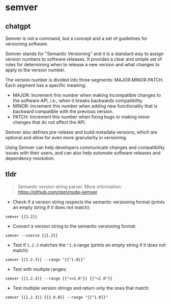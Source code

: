 # semver 
## chatgpt 
Semver is not a command, but a concept and a set of guidelines for versioning software. 

Semver stands for "Semantic Versioning" and it is a standard way to assign version numbers to software releases. It provides a clear and simple set of rules for determining when to release a new version and what changes to apply to the version number.

The version number is divided into three segments: MAJOR.MINOR.PATCH. Each segment has a specific meaning:

- MAJOR: Increment this number when making incompatible changes to the software API, i.e., when it breaks backwards compatibility.
- MINOR: Increment this number when adding new functionality that is backward compatible with the previous version.
- PATCH: Increment this number when fixing bugs or making minor changes that do not affect the API.

Semver also defines pre-release and build metadata versions, which are optional and allow for even more granularity in versioning.

Using Semver can help developers communicate changes and compatibility issues with their users, and can also help automate software releases and dependency resolution. 

## tldr 
 
> Semantic version string parser.
> More information: <https://github.com/npm/node-semver>.

- Check if a version string respects the semantic versioning format (prints an empty string if it does not match):

`semver {{1.2}}`

- Convert a version string to the semantic versioning format:

`semver --coerce {{1.2}}`

- Test if `1.2.3` matches the `^1.0` range (prints an empty string if it does not match):

`semver {{1.2.3}} --range "{{^1.0}}"`

- Test with multiple ranges:

`semver {{1.2.3}} --range {{">=1.0"}} {{"<2.0"}}`

- Test multiple version strings and return only the ones that match:

`semver {{1.2.3}} {{2.0.0}} --range "{{^1.0}}"`
